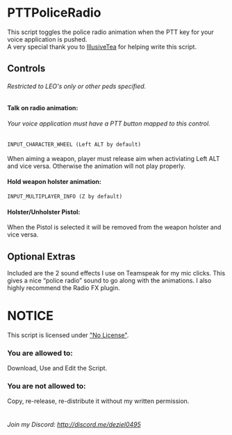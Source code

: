 # PTTPoliceRadio
This script toggles the police radio animation when the PTT key for your voice application is pushed.
<br>
A very special thank you to [IllusiveTea](https://github.com/IllusiveTea) for helping write this script.
## Controls
###### _Restricted to LEO's only or other peds specified._
#### **Talk on radio animation:**
###### Your voice application must have a PTT button mapped to this control.
`INPUT_CHARACTER_WHEEL (Left ALT by default)`
<br><br>
When aiming a weapon, player must release aim when activiating Left ALT and vice versa. Otherwise the animation will not play properly.
#### **Hold weapon holster animation:**
`INPUT_MULTIPLAYER_INFO (Z by default)`
#### **Holster/Unholster Pistol:**
When the Pistol is selected it will be removed from the weapon holster and vice versa.
## Optional Extras
Included are the 2 sound effects I use on Teamspeak for my mic clicks. This gives a nice “police radio” sound to go along with the animations. I also highly recommend the Radio FX plugin.
# NOTICE
This script is licensed under ["No License"](https://choosealicense.com/no-license/).
### You are allowed to:
Download, Use and Edit the Script.
<br>
### You are not allowed to:
Copy, re-release, re-distribute it without my written permission.
<br><br>
###### Join my Discord: http://discord.me/deziel0495
